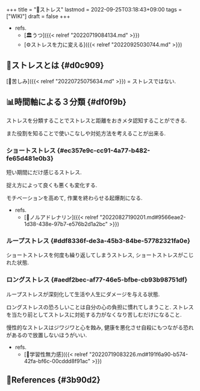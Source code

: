 +++
title = "📝ストレス"
lastmod = 2022-09-25T03:18:43+09:00
tags = ["WIKI"]
draft = false
+++

-   refs.
    -   [🏛うつ]({{< relref "20220719084134.md" >}})
    -   [⚙ストレスを力に変える]({{< relref "20220925030744.md" >}})


## 📝ストレスとは {#d0c909}

[📝苦しみ]({{< relref "20220725075634.md" >}}) = ストレスではない.


## 📊時間軸による３分類 {#df0f9b}

ストレスを分類することでストレスと距離をおきメタ認知することができる.

また役割を知ることで使いこなしや対処方法を考えることが出来る.


### ショートストレス {#ec357e9c-cc91-4a77-b482-fe65d481e0b3}

短い期間にだけ感じるストレス.

捉え方によって良くも悪くも変化する.

モチベーションを高めて, 作業を終わらせる起爆剤になる.

-   refs.
    -   [📝ノルアドレナリン]({{< relref "20220827190201.md#9566eae2-1d38-438e-97b7-e576b2d1a2bc" >}})


### ループストレス {#ddf8336f-de3a-45b3-84be-57782321fa0e}

ショートストレスを何度も繰り返してしまうストレス, ショートストレスがこじれた状態.


### ロングストレス {#aedf2bec-af77-46e5-bfbe-cb93b98751df}

ループストレスが深刻化して生活や人生にダメージを与える状態.

ロングストレスの恐ろしいことは自分の心の負担に慣れてしまうこと. ストレスを当たり前としてストレスに対処する力がなくなり苦しむだけになること.

慢性的なストレスはジワジワと心を蝕み, 健康を悪化させ自殺にもつながる恐れがあるので放置しないほうがいい.

-   refs.
    -   [📝学習性無力感]({{< relref "20220719083226.md#191f6a90-b574-42fa-bf6c-00cddd8f91ac" >}})


## 🔗References {#3b90d2}

